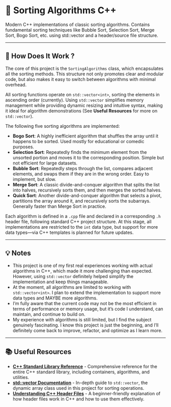 # 🔄 Sorting Algorithms C++

Modern C++ implementations of classic sorting algorithms. Contains fundamental sorting techniques like Bubble Sort, Selection Sort, Merge Sort, Bogo Sort, etc. using std::vector and a header/source file structure.

---

## 📘 How Does It Work ?

The core of this project is the `SortingAlgorithms` class, which encapsulates all the sorting methods. This structure not only promotes clear and modular code, but also makes it easy to switch between algorithms with minimal overhead.

All sorting functions operate on `std::vector<int>`, sorting the elements in ascending order (currently). Using `std::vector` simplifies memory management while providing dynamic resizing and intuitive syntax, making it ideal for algorithm demonstrations (See **Useful Resources** for more on `std::vector`).

The following five sorting algorithms are implemented:
- **Bogo Sort**: A highly inefficient algorithm that shuffles the array until it happens to be sorted. Used mostly for educational or comedic purposes.
- **Selection Sort**: Repeatedly finds the minimum element from the unsorted portion and moves it to the corresponding position. Simple but not efficient for large datasets.
- **Bubble Sort**: Repeatedly steps through the list, compares adjacent elements, and swaps them if they are in the wrong order. Easy to implement, but slow.
- **Merge Sort**: A classic divide-and-conquer algorithm that splits the list into halves, recursively sorts them, and then merges the sorted halves.
- **Quick Sort**: Another divide-and-conquer algorithm that selects a pivot, partitions the array around it, and recursively sorts the subarrays. Generally faster than Merge Sort in practice.

Each algorithm is defined in a `.cpp` file and declared in a corresponding `.h` header file, following standard C++ project structure. At this stage, all implementations are restricted to the `int` data type, but support for more data types—via C++ templates is planned for future updates.

---

## 💡 Notes

- This project is one of my first real experiences working with actual algorithms in C++, which made it more challenging than expected. However, using `std::vector` definitely helped simplify the implementation and keep things manageable.
- At the moment, all algorithms are limited to working with `std::vector<int>`. I plan to extend the implementation to support more data types and MAYBE more algorithms.
- I’m fully aware that the current code may not be the most efficient in terms of performance or memory usage, but it’s code I understand, can maintain, and continue to build on.
- My experience with algorithms is still limited, but I find the subject genuinely fascinating. I know this project is just the beginning, and I’ll definitely come back to improve, refactor, and optimize as I learn more.

---

## 📚 Useful Resources

- **[C++ Standard Library Reference](https://cplusplus.com/reference/)** - Comprehensive reference for the entire C++ standard library, including containers, algorithms, and utilities.
- **[std::vector Documentation](https://cplusplus.com/reference/vector/vector/)** - In-depth guide to `std::vector`, the dynamic array class used in this project for sorting operations.
- **[Understanding C++ Header Files](https://www.geeksforgeeks.org/header-files-in-c-c-with-examples/)** - A beginner-friendly explanation of how header files work in C++ and how to use them effectively.
